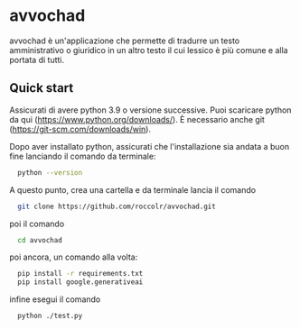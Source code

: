 # avvochad
avvochad è un'applicazione che permette di tradurre un testo amministrativo o giuridico in un altro testo il cui lessico è più comune e alla portata di tutti.


## Quick start

Assicurati di avere python 3.9 o versione successive. Puoi scaricare python da qui (https://www.python.org/downloads/). È necessario anche git (https://git-scm.com/downloads/win).

Dopo aver installato python, assicurati che l'installazione sia andata a buon fine lanciando il comando da terminale:

```bash
  python --version 
```
A questo punto, crea una cartella e da terminale lancia il comando


```bash
  git clone https://github.com/roccolr/avvochad.git
```

poi il comando 

```bash
  cd avvochad 
```

poi ancora, un comando alla volta: 


```bash
  pip install -r requirements.txt
  pip install google.generativeai
```

infine esegui il comando 


```bash
  python ./test.py
```
